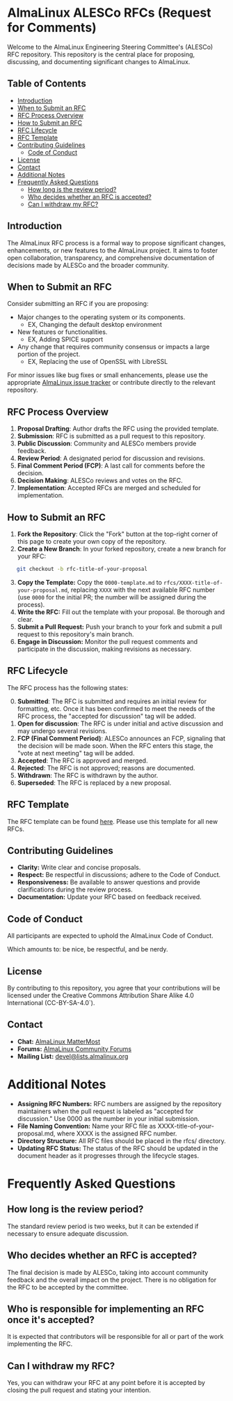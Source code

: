 # AlmaLinux ALESCo RFCs (Request for Comments)

Welcome to the AlmaLinux Engineering Steering Committee's (ALESCo) RFC repository. This repository is the central place for proposing, discussing, and documenting significant changes to AlmaLinux.

## Table of Contents

- [Introduction](#introduction)
- [When to Submit an RFC](#when-to-submit-an-rfc)
- [RFC Process Overview](#rfc-process-overview)
- [How to Submit an RFC](#how-to-submit-an-rfc)
- [RFC Lifecycle](#rfc-lifecycle)
- [RFC Template](#rfc-template)
- [Contributing Guidelines](#contributing-guidelines)
  - [Code of Conduct](#code-of-conduct)
- [License](#license)
- [Contact](#contact)
- [Additional Notes](#additional-notes)
- [Frequently Asked Questions](#frequently-asked-questions)
  - [How long is the review period?](#how-long-is-the-review-period)
  - [Who decides whether an RFC is accepted?](#who-decides-whether-an-rfc-is-accepted)
  - [Can I withdraw my RFC?](#can-i-withdraw-my-rfc)

## Introduction

The AlmaLinux RFC process is a formal way to propose significant changes, enhancements, or new features to the AlmaLinux project. It aims to foster open collaboration, transparency, and comprehensive documentation of decisions made by ALESCo and the broader community.

## When to Submit an RFC

Consider submitting an RFC if you are proposing:

- Major changes to the operating system or its components.
    - EX, Changing the default desktop environment
- New features or functionalities.
    - EX, Adding SPICE support
- Any change that requires community consensus or impacts a large portion of the project.
    - EX, Replacing the use of OpenSSL with LibreSSL

For minor issues like bug fixes or small enhancements, please use the appropriate [AlmaLinux issue tracker](https://bugs.almalinux.org/) or contribute directly to the relevant repository.

## RFC Process Overview

1. **Proposal Drafting**: Author drafts the RFC using the provided template.
2. **Submission**: RFC is submitted as a pull request to this repository.
3. **Public Discussion**: Community and ALESCo members provide feedback.
4. **Review Period**: A designated period for discussion and revisions.
5. **Final Comment Period (FCP)**: A last call for comments before the decision.
6. **Decision Making**: ALESCo reviews and votes on the RFC.
7. **Implementation**: Accepted RFCs are merged and scheduled for implementation.

## How to Submit an RFC

1. **Fork the Repository**: Click the "Fork" button at the top-right corner of this page to create your own copy of the repository.
2. **Create a New Branch**: In your forked repository, create a new branch for your RFC:

```bash
   git checkout -b rfc-title-of-your-proposal
```

3. **Copy the Template:** Copy the `0000-template.md` to `rfcs/XXXX-title-of-your-proposal.md`, replacing `XXXX` with the next available RFC number (use `0000` for the initial PR; the number will be assigned during the process).
4. **Write the RFC:** Fill out the template with your proposal. Be thorough and clear.
5. **Submit a Pull Request:** Push your branch to your fork and submit a pull request to this repository's main branch.
6. **Engage in Discussion:** Monitor the pull request comments and participate in the discussion, making revisions as necessary.

## RFC Lifecycle

The RFC process has the following states:

0. **Submitted**: The RFC is submitted and requires an initial review for formatting, etc. Once it has been confirmed to meet the needs of the RFC process, the "accepted for discussion" tag will be added.
1. **Open for discussion**: The RFC is under initial and active discussion and may undergo several revisions.
2. **FCP (Final Comment Period)**: ALESCo announces an FCP, signaling that the decision will be made soon. When the RFC enters this stage, the "vote at next meeting" tag will be added.
3. **Accepted**: The RFC is approved and merged.
4. **Rejected**: The RFC is not approved; reasons are documented.
5. **Withdrawn**: The RFC is withdrawn by the author.
6. **Superseded**: The RFC is replaced by a new proposal.

## RFC Template

The RFC template can be found [here](/rfcs/0000-template.md). Please use this template for all new RFCs.

## Contributing Guidelines

* **Clarity:** Write clear and concise proposals.
* **Respect:** Be respectful in discussions; adhere to the Code of Conduct.
* **Responsiveness:** Be available to answer questions and provide clarifications during the review process.
* **Documentation:** Update your RFC based on feedback received.

## Code of Conduct

All participants are expected to uphold the AlmaLinux Code of Conduct.

Which amounts to: be nice, be respectful, and be nerdy.

## License

By contributing to this repository, you agree that your contributions will be licensed under the Creative Commons Attribution Share Alike 4.0 International (CC-BY-SA-4.0`).

## Contact

* **Chat:** [AlmaLinux MatterMost](https://chat.almalinux.org/~alesco)
* **Forums:** [AlmaLinux Community Forums](https://forums.almalinux.org/)
* **Mailing List:** [devel@lists.almalinux.org](https://lists.almalinux.org/mailman3/lists/devel.lists.almalinux.org/)

# Additional Notes

* **Assigning RFC Numbers:** RFC numbers are assigned by the repository maintainers when the pull request is labeled as "accepted for discussion." Use 0000 as the number in your initial submission.
* **File Naming Convention:** Name your RFC file as XXXX-title-of-your-proposal.md, where XXXX is the assigned RFC number.
* **Directory Structure:** All RFC files should be placed in the rfcs/ directory.
* **Updating RFC Status:** The status of the RFC should be updated in the document header as it progresses through the lifecycle stages.

# Frequently Asked Questions

## How long is the review period?
The standard review period is two weeks, but it can be extended if necessary to ensure adequate discussion.

## Who decides whether an RFC is accepted?
The final decision is made by ALESCo, taking into account community feedback and the overall impact on the project. There is no obligation for the RFC to be accepted by the committee.

## Who is responsible for implementing an RFC once it's accepted?

It is expected that contributors will be responsible for all or part of the work implementing the RFC.

## Can I withdraw my RFC?
Yes, you can withdraw your RFC at any point before it is accepted by closing the pull request and stating your intention.
